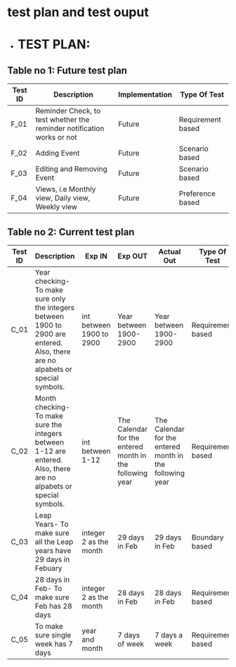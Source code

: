 # test plan and test ouput

* # TEST PLAN:

## Table no 1: Future test plan

| **Test ID** | **Description**                                              | **Implementation**  |**Type Of Test**  |    
|-------------|--------------------------------------------------------------|-------------|------------------|
|  F_01       |Reminder Check, to test whether the reminder notification works or not|  Future|Requirement based |
|  F_02       |Adding Event                                                  |  Future     | Scenario based    |
|  F_03       |Editing and Removing Event                                    | Future |Scenario based    |
|  F_04       |Views, i.e Monthly view, Daily view, Weekly view              | Future |Preference based    |

## Table no 2: Current test plan

| **Test ID** | **Description**                                              | **Exp IN** | **Exp OUT** | **Actual Out** |**Type Of Test**  |    
|-------------|--------------------------------------------------------------|------------|-------------|----------------|------------------|
|  C_01       |Year checking- To make sure only the integers between 1900 to 2900 are entered. Also, there are no alpabets or special symbols.| int between 1900 to 2900|Year between 1900-2900|Year between 1900-2900|Requirement based |
|  C_02       |Month checking- To make sure the integers between 1-12 are entered. Also, there are no alpabets or special symbols.| int between 1-12|The Calendar for the entered month in the following year|The Calendar for the entered month in the following year|Requirement based    |
|  C_03       |Leap Years- To make sure all the Leap years have 29 days in Febuary| integer 2 as the month|29 days in Feb|29 days in Feb |Boundary based    |
|  C_04       |28 days in Feb- To make sure Feb has 28 days| integer 2 as the month|28 days in Feb|28 days in Feb |Requirement based    |
|  C_05       |To make sure single week has 7 days | year and month |7 days of week |7 days a week |Requirement based    |